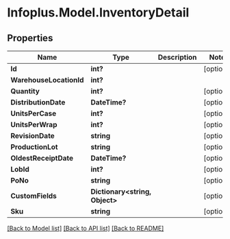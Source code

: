# Infoplus.Model.InventoryDetail
## Properties

Name | Type | Description | Notes
------------ | ------------- | ------------- | -------------
**Id** | **int?** |  | [optional] 
**WarehouseLocationId** | **int?** |  | 
**Quantity** | **int?** |  | [optional] 
**DistributionDate** | **DateTime?** |  | [optional] 
**UnitsPerCase** | **int?** |  | [optional] 
**UnitsPerWrap** | **int?** |  | [optional] 
**RevisionDate** | **string** |  | [optional] 
**ProductionLot** | **string** |  | [optional] 
**OldestReceiptDate** | **DateTime?** |  | [optional] 
**LobId** | **int?** |  | [optional] 
**PoNo** | **string** |  | [optional] 
**CustomFields** | **Dictionary&lt;string, Object&gt;** |  | [optional] 
**Sku** | **string** |  | [optional] 

[[Back to Model list]](../README.md#documentation-for-models) [[Back to API list]](../README.md#documentation-for-api-endpoints) [[Back to README]](../README.md)

